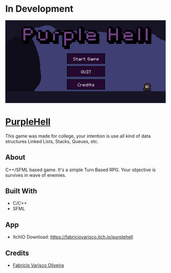# In Development

![prints](./doc/game.png)


# [PurpleHell](https://github.com/fabriciovo/AFKnights)
This game was made for college, your intention is use all kind of data structures Linked Lists, Stacks, Queues, etc. 

## About
C++/SFML based game. It's a simple Turn Based RPG. Your objective is survives in wave of enemies.

## Built With
*  C/C++
* SFML

## App
* ItchIO Download: https://fabriciovarisco.itch.io/purplehell

## Credits

- [Fabricio Varisco Oliveira](https://github.com/fabriciovo)

